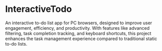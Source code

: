 # InteractiveTodo
 An interactive to-do list app for PC browsers, designed to improve user engagement, efficiency, and productivity. With features like advanced filtering, task completion tracking, and keyboard shortcuts, this project enhances the task management experience compared to traditional static to-do lists.
